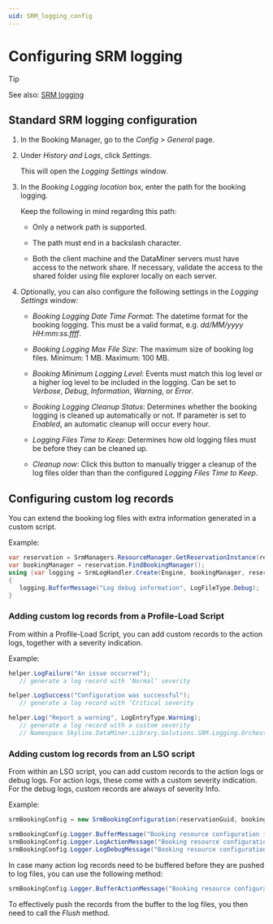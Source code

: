 ```yaml
---
uid: SRM_logging_config
---
```


# Configuring SRM logging

> [!TIP]
> See also: [SRM logging](xref:SRM_logging)

## Standard SRM logging configuration

<!-- RN 31178 -->

1. In the Booking Manager, go to the *Config* > *General* page.

1. Under *History and Logs*, click *Settings*.

   This will open the *Logging Settings* window.

1. In the *Booking Logging location* box, enter the path for the booking logging.

   Keep the following in mind regarding this path:

   - Only a network path is supported.

   - The path must end in a backslash character.

   - Both the client machine and the DataMiner servers must have access to the network share. If necessary, validate the access to the shared folder using file explorer locally on each server.

1. Optionally, you can also configure the following settings in the *Logging Settings*  window:

   - *Booking Logging Date Time Format*: The datetime format for the booking logging. This must be a valid format, e.g. *dd/MM/yyyy HH:mm:ss.ffff*.

   - *Booking Logging Max File Size*: The maximum size of booking log files. Minimum: 1 MB. Maximum: 100 MB.

   - *Booking Minimum Logging Level*: Events must match this log level or a higher log level to be included in the logging. Can be set to *Verbose*, *Debug*, *Information*, *Warning*, or *Error*. <!-- RN 34336 -->

   - *Booking Logging Cleanup Status*: Determines whether the booking logging is cleaned up automatically or not. If parameter is set to *Enabled*, an automatic cleanup will occur every hour.

   - *Logging Files Time to Keep*: Determines how old logging files must be before they can be cleaned up.

   - *Cleanup now*: Click this button to manually trigger a cleanup of the log files older than than the configured *Logging Files Time to Keep*.

## Configuring custom log records

You can extend the booking log files with extra information generated in a custom script. <!-- RN 29545 -->

Example:

```csharp
var reservation = SrmManagers.ResourceManager.GetReservationInstance(reservationId) as ServiceReservationInstance;
var bookingManager = reservation.FindBookingManager();
using (var logging = SrmLogHandler.Create(Engine, bookingManager, reservation))
{
   logging.BufferMessage("Log debug information", LogFileType.Debug);
}
```

### Adding custom log records from a Profile-Load Script

From within a Profile-Load Script, you can add custom records to the action logs, together with a severity indication.

Example:

```csharp
helper.LogFailure("An issue occurred"); 
   // generate a log record with ‘Normal’ severity

helper.LogSuccess("Configuration was successful");
   // generate a log record with ‘Critical severity

helper.Log("Report a warning", LogEntryType.Warning);
   // generate a log record with a custom severity
   // Namespace Skyline.DataMiner.Library.Solutions.SRM.Logging.Orchestration is needed
```

### Adding custom log records from an LSO script

<!-- RN 31988 -->

From within an LSO script, you can add custom records to the action logs or debug logs. For action logs, these come with a custom severity indication. For the debug logs, custom records are always of severity Info.

Example:

```csharp
srmBookingConfig = new SrmBookingConfiguration(reservationGuid, bookingManagerInfo, enhancedAction.Event, engine);

srmBookingConfig.Logger.BufferMessage("Booking resource configuration is disabled", LogFileType.User, SrmLogLevel.Warning);
srmBookingConfig.Logger.LogActionMessage("Booking resource configuration is disabled", LogEntryType.Warning);
srmBookingConfig.Logger.LogDebugMessage("Booking resource configuration is disabled", LogEntryType.Warning);
```

In case many action log records need to be buffered before they are pushed to log files, you can use the following method:

```csharp
srmBookingConfig.Logger.BufferActionMessage("Booking resource configuration is disabled", LogEntryType.Warning);
```

To effectively push the records from the buffer to the log files, you then need to call the *Flush* method.
